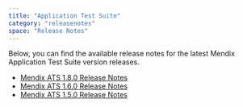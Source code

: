 ```yaml
---
title: "Application Test Suite"
category: "releasenotes"
space: "Release Notes"
---
```

Below, you can find the available release notes for the latest Mendix Application Test Suite version releases.

*   [Mendix ATS 1.8.0 Release Notes](Mendix+ATS+1.8.0+Release+Notes)
*   [Mendix ATS 1.6.0 Release Notes](Mendix+ATS+1.6.0+Release+Notes)
*   [Mendix ATS 1.5.0 Release Notes](Mendix+ATS+1.5.0+Release+Notes)